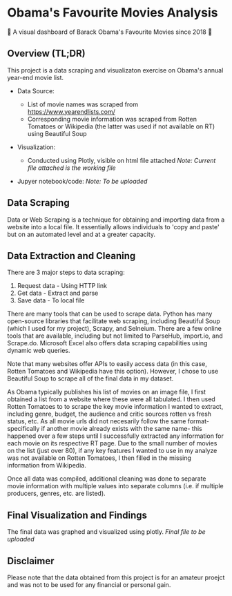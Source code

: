 # Obama's Favourite Movies Analysis
:movie_camera: A visual dashboard of Barack Obama's Favourite Movies since 2018 :movie_camera:

## Overview (TL;DR)

This project is a data scraping and visualizaton exercise on Obama's annual year-end movie list. 

- Data Source:  
  - List of movie names was scraped from https://www.yearendlists.com/
  - Corresponding movie information was scraped from Rotten Tomatoes or Wikipedia (the latter was used if not available on RT) using Beautiful Soup
  
- Visualization: 
  - Conducted using Plotly, visible on html file attached *Note: Current file attached is the working file*

- Jupyer notebook/code: *Note: To be uploaded*

## Data Scraping

Data or Web Scraping is a technique for obtaining and importing data from a website into a local file. It essentially allows individuals to 'copy and paste' but on an automated level and at a greater capacity.

## Data Extraction and Cleaning 

There are 3 major steps to data scraping:
1. Request data - Using HTTP link
2. Get data - Extract and parse 
3. Save data - To local file 

There are many tools that can be used to scrape data. Python has many open-source libraries that facilitate web scraping, including Beautiful Soup (which I used for my project), Scrapy, and Selneium. There are a few online tools that are available, including but not limited to ParseHub, import.io, and Scrape.do. Microsoft Excel also offers data scraping capabilities using dynamic web queries. 

Note that many websites offer APIs to easily access data (in this case, Rotten Tomatoes and Wikipedia have this option). However, I chose to use Beautiful Soup to scrape all of the final data in my dataset.

As Obama typically publishes his list of movies on an image file, I first obtained a list from a website where these were all tabulated. I then used Rotten Tomatoes to to scrape the key movie information I wanted to extract, including genre, budget, the audience and critic sources rotten vs fresh status, etc. As all movie urls did not necesarily follow the same format- specifically if another movie already exists with the same name- this happened over a few steps until I successfully extracted any information for each movie on its respective RT page. Due to the small number of movies on the list (just over 80), if any key features I wanted to use in my analyze was not available on Rotten Tomatoes, I then filled in the missing information from Wikipedia.

Once all data was compiled, additional cleaning was done to separate movie information with multiple values into separate columns (i.e. if multiple producers, genres, etc. are listed). 

## Final Visualization and Findings

The final data was graphed and visualized using plotly. *Final file to be uploaded*


## Disclaimer

Please note that the data obtained from this project is for an amateur proejct and was not to be used for any financial or personal gain. 


